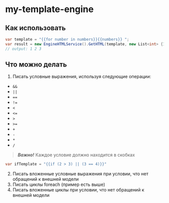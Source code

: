 # my-template-engine

## Как использовать

```cs
var template = "{{for number in numbers}}{{numbers}} ";
var result = new EngineHTMLService().GetHTML(template, new List<int> {1, 2, 3});
// output: 1 2 3
```

## Что можно делать
1. Писать условные выражения, используя следующие операции:
  - ```&&```
  - ```||```
  - ```==```
  - ```!=```
  - ```<```
  - ```<=```
  - ```>```
  - ```>=```
  - ```+```
  - ```-```
  - ```*```
  - ```/```
  
  > ***Важно!*** Каждое условие должно находится в скобках
  
  ```cs
  var ifTemplate = "{{if (2 > 3) || (3 == 4)}}"
  ```
2. Писать вложенные условные выражения при условии, что нет обращений к внешней модели
3. Писать циклы foreach (пример есть выше)
4. Писать вложенные циклы при условии, что нет обращений к внешней модели
